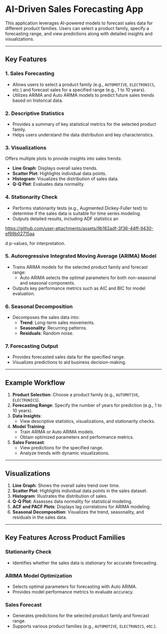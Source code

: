 # AI-Driven Sales Forecasting App

This application leverages AI-powered models to forecast sales data for different product families. Users can select a product family, specify a forecasting range, and view predictions along with detailed insights and visualizations.

---

## Key Features

### 1. Sales Forecasting
- Allows users to select a product family (e.g., `AUTOMOTIVE`, `ELECTRONICS`, etc.) and forecast sales for a specified range (e.g., 1 to 10 years).
- Utilizes ARIMA and Auto ARIMA models to predict future sales trends based on historical data.

### 2. Descriptive Statistics
- Provides a summary of key statistical metrics for the selected product family.
- Helps users understand the data distribution and key characteristics.

### 3. Visualizations
Offers multiple plots to provide insights into sales trends:
- **Line Graph**: Displays overall sales trends.
- **Scatter Plot**: Highlights individual data points.
- **Histogram**: Visualizes the distribution of sales data.
- **Q-Q Plot**: Evaluates data normality.

### 4. Stationarity Check
- Performs stationarity tests (e.g., Augmented Dickey-Fuller test) to determine if the sales data is suitable for time series modeling.
- Outputs detailed results, including ADF statistics an

https://github.com/user-attachments/assets/9b162adf-3f36-44ff-9430-ef99b02715aa

d p-values, for interpretation.

### 5. Autoregressive Integrated Moving Average (ARIMA) Model
- Trains ARIMA models for the selected product family and forecast range:
  - Auto ARIMA selects the optimal parameters for both non-seasonal and seasonal components.
- Outputs key performance metrics such as AIC and BIC for model evaluation.

### 6. Seasonal Decomposition
- Decomposes the sales data into:
  - **Trend**: Long-term sales movements.
  - **Seasonality**: Recurring patterns.
  - **Residuals**: Random noise.

### 7. Forecasting Output
- Provides forecasted sales data for the specified range.
- Visualizes predictions to aid business decision-making.

---

## Example Workflow

1. **Product Selection**: Choose a product family (e.g., `AUTOMOTIVE`, `ELECTRONICS`).
2. **Forecasting Range**: Specify the number of years for prediction (e.g., 1 to 10 years).
3. **Data Insights**:
   - View descriptive statistics, visualizations, and stationarity checks.
4. **Model Training**:
   - Train ARIMA or Auto ARIMA models.
   - Obtain optimized parameters and performance metrics.
5. **Sales Forecast**:
   - View predictions for the specified range.
   - Analyze trends with dynamic visualizations.

---

## Visualizations

1. **Line Graph**: Shows the overall sales trend over time.
2. **Scatter Plot**: Highlights individual data points in the sales dataset.
3. **Histogram**: Illustrates the distribution of sales.
4. **Q-Q Plot**: Assesses data normality for statistical modeling.
5. **ACF and PACF Plots**: Displays lag correlations for ARIMA modeling.
6. **Seasonal Decomposition**: Visualizes the trend, seasonality, and residuals in the sales data.

---

## Key Features Across Product Families

### Stationarity Check
- Identifies whether the sales data is stationary for accurate forecasting.

### ARIMA Model Optimization
- Selects optimal parameters for forecasting with Auto ARIMA.
- Provides model performance metrics to evaluate accuracy.

### Sales Forecast
- Generates predictions for the selected product family and forecast range.
- Supports various product families (e.g., `AUTOMOTIVE`, `ELECTRONICS`, etc.).

  
